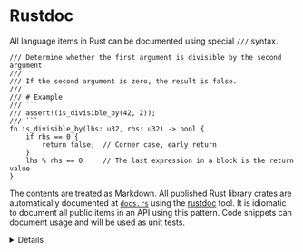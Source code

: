 # Rustdoc

All language items in Rust can be documented using special `///` syntax.

```rust,editable
/// Determine whether the first argument is divisible by the second argument.
///
/// If the second argument is zero, the result is false.
///
/// # Example
/// ```
/// assert!(is_divisible_by(42, 2));
/// ```
fn is_divisible_by(lhs: u32, rhs: u32) -> bool {
    if rhs == 0 {
        return false;  // Corner case, early return
    }
    lhs % rhs == 0     // The last expression in a block is the return value
}
```

The contents are treated as Markdown. All published Rust library crates are
automatically documented at [`docs.rs`](https://docs.rs) using the
[rustdoc](https://doc.rust-lang.org/rustdoc/what-is-rustdoc.html) tool. It is
idiomatic to document all public items in an API using this pattern.
Code snippets can document usage and will be used as unit tests.

<details>

* Show students the generated docs for the `rand` crate at
  [`docs.rs/rand`](https://docs.rs/rand).

* This course does not include rustdoc on slides, just to save space, but in
  real code they should be present.

* Inner doc comments are discussed later (in the page on modules) and need not
  be addressed here.

* Rustdoc comments can contain code snippets that we can run and test using `cargo test`.
  We will discuss these tests in the [Testing section](../testing/doc-tests.html).

</details>
